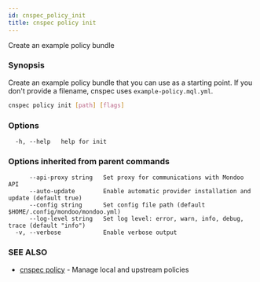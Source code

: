 ```yaml
---
id: cnspec_policy_init
title: cnspec policy init
---
```


Create an example policy bundle

### Synopsis

Create an example policy bundle that you can use as a starting point. If you don't provide a filename, cnspec uses `example-policy.mql.yml`.

```bash
cnspec policy init [path] [flags]
```

### Options

```
  -h, --help   help for init
```

### Options inherited from parent commands

```
      --api-proxy string   Set proxy for communications with Mondoo API
      --auto-update        Enable automatic provider installation and update (default true)
      --config string      Set config file path (default $HOME/.config/mondoo/mondoo.yml)
      --log-level string   Set log level: error, warn, info, debug, trace (default "info")
  -v, --verbose            Enable verbose output
```

### SEE ALSO

- [cnspec policy](cnspec_policy.md) - Manage local and upstream policies
